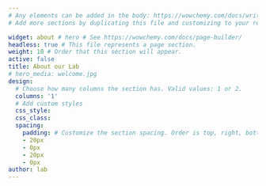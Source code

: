 ```yaml
---
# Any elements can be added in the body: https://wowchemy.com/docs/writing-markdown-latex/
# Add more sections by duplicating this file and customizing to your requirements.

widget: about # hero # See https://wowchemy.com/docs/page-builder/
headless: true # This file represents a page section.
weight: 10 # Order that this section will appear.
active: false
title: About our Lab
# hero_media: welcome.jpg
design:
  # Choose how many columns the section has. Valid values: 1 or 2.
  columns: '1'
  # Add custom styles
  css_style:
  css_class:
  spacing:
    padding: # Customize the section spacing. Order is top, right, bottom, left.
    - 20px
    - 0px
    - 20px
    - 0px
author: lab
---
```

